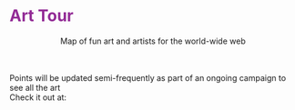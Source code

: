 # <b> <font color = "#932c96"> Art Tour </font> </b>
<p align = "center"> Map of fun art and artists for the world-wide web
</p><br>
<br>
Points will be updated semi-frequently as part of an ongoing campaign to see all the art
<br>
Check it out at: 

